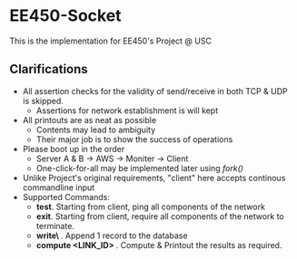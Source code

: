 # EE450-Socket
This is the implementation for EE450's Project @ USC

## Clarifications
- All assertion checks for the validity of send/receive in both TCP & UDP is skipped.
  - Assertions for network establishment is will kept
- All printouts are as neat as possible
  - Contents may lead to ambiguity
  - Their major job is to show the success of operations
- Please boot up in the order
  - Server A & B -> AWS -> Moniter -> Client
  - One-click-for-all may be implemented later using *fork()*
- Unlike Project's original requirements, "client" here accepts continous commandline input
- Supported Commands:
  - **test**. Starting from client, ping all components of the network
  - **exit**. Starting from client, require all components of the network to terminate.
  - **write\ <BW> <LENGTH> <VELOCITY> <NOISEPOWER>**. Append 1 record to the database
  - **compute <LINK_ID> <SIZE> <SIGNALPOWER>**. Compute & Printout the results as required.

